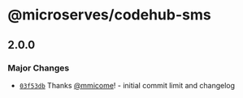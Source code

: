 # @microserves/codehub-sms

## 2.0.0

### Major Changes

- [`03f53db`](https://github.com/mmicome/codehub-microserve/commit/03f53db299e5f3b0d42895fd9857b59991772c2e) Thanks [@mmicome](https://github.com/mmicome)! - initial commit limit and changelog
